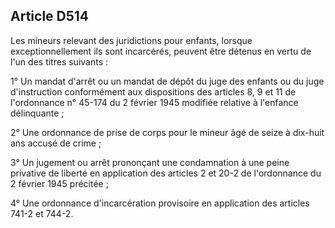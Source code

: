 Article D514
----
Les mineurs relevant des juridictions pour enfants, lorsque exceptionnellement
ils sont incarcérés, peuvent être détenus en vertu de l'un des titres suivants :

1° Un mandat d'arrêt ou un mandat de dépôt du juge des enfants ou du juge
d'instruction conformément aux dispositions des articles 8, 9 et 11 de
l'ordonnance n° 45-174 du 2 février 1945 modifiée relative à l'enfance
délinquante ;

2° Une ordonnance de prise de corps pour le mineur âgé de seize à dix-huit ans
accusé de crime ;

3° Un jugement ou arrêt prononçant une condamnation à une peine privative de
liberté en application des articles 2 et 20-2 de l'ordonnance du 2 février 1945
précitée ;

4° Une ordonnance d'incarcération provisoire en application des articles 741-2
et 744-2.
